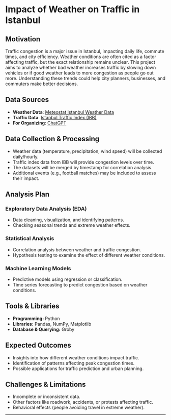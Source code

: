 # Impact of Weather on Traffic in Istanbul

## Motivation  
Traffic congestion is a major issue in Istanbul, impacting daily life, commute times, and city efficiency. Weather conditions are often cited as a factor affecting traffic, but the exact relationship remains unclear. This project aims to analyze whether bad weather increases traffic by slowing down vehicles or if good weather leads to more congestion as people go out more. Understanding these trends could help city planners, businesses, and commuters make better decisions.

## Data Sources  
- **Weather Data**: [Meteostat Istanbul Weather Data](https://meteostat.net/en/station/17060?t=2025-04-11/2025-04-18&utm_source=chatgpt.com#google_vignette)  
- **Traffic Data**: [Istanbul Traffic Index (IBB)](https://data.ibb.gov.tr/en/dataset/istanbul-trafik-indeksi/resource/ba47eacb-a4e1-441c-ae51-0e622d4a18e2)
- **For Organizing**: [ChatGPT](https://chatgpt.com)

## Data Collection & Processing  
- Weather data (temperature, precipitation, wind speed) will be collected daily/hourly.  
- Traffic index data from IBB will provide congestion levels over time.  
- The datasets will be merged by timestamp for correlation analysis.  
- Additional events (e.g., football matches) may be included to assess their impact.

## Analysis Plan  
### Exploratory Data Analysis (EDA)  
- Data cleaning, visualization, and identifying patterns.  
- Checking seasonal trends and extreme weather effects.  

### Statistical Analysis  
- Correlation analysis between weather and traffic congestion.  
- Hypothesis testing to examine the effect of different weather conditions.  

### Machine Learning Models  
- Predictive models using regression or classification.  
- Time series forecasting to predict congestion based on weather conditions.  

## Tools & Libraries  
- **Programming:** Python  
- **Libraries:** Pandas, NumPy, Matplotlib  
- **Database & Querying:** Groby  

## Expected Outcomes  
- Insights into how different weather conditions impact traffic.  
- Identification of patterns affecting peak congestion times.  
- Possible applications for traffic prediction and urban planning.  

## Challenges & Limitations  
- Incomplete or inconsistent data.  
- Other factors like roadwork, accidents, or protests affecting traffic.  
- Behavioral effects (people avoiding travel in extreme weather).  

---

